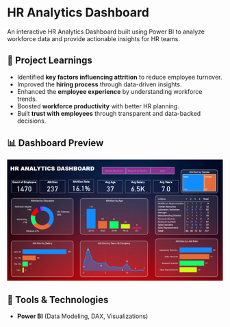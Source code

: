 # HR Analytics Dashboard 

An interactive HR Analytics Dashboard built using Power BI to analyze workforce data and provide actionable insights for HR teams.

## 🔑 Project Learnings

- Identified **key factors influencing attrition** to reduce employee turnover.  
- Improved the **hiring process** through data-driven insights.  
- Enhanced the **employee experience** by understanding workforce trends.  
- Boosted **workforce productivity** with better HR planning.  
- Built **trust with employees** through transparent and data-backed decisions.  

## 📊 Dashboard Preview

![HR Analytics Dashboard](/Dashboard.png)  


## 🚀 Tools & Technologies

- **Power BI** (Data Modeling, DAX, Visualizations)  

